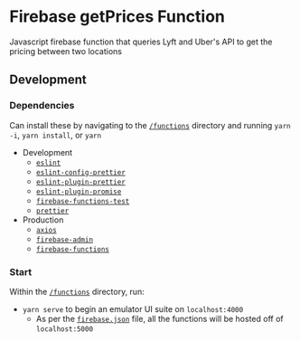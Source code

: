 # Firebase getPrices Function

Javascript firebase function that queries Lyft and Uber's API to get the pricing between two locations

## Development 

### Dependencies 

Can install these by navigating to the [`/functions`](functions/) directory and running `yarn -i`, `yarn install`, or `yarn`

* Development 
  * [`eslint`](https://eslint.org/docs/user-guide/getting-started)
  * [`eslint-config-prettier`](https://github.com/prettier/eslint-config-prettier)
  * [`eslint-plugin-prettier`](https://github.com/prettier/eslint-plugin-prettier)
  * [`eslint-plugin-promise`](https://github.com/xjamundx/eslint-plugin-promise)
  * [`firebase-functions-test`](https://github.com/firebase/firebase-functions-test)
  * [`prettier`](https://prettier.io/) 
* Production 
  * [`axios`](https://github.com/axios/axios) 
  * [`firebase-admin`](https://github.com/firebase/firebase-admin-node)
  * [`firebase-functions`](https://github.com/firebase/firebase-functions)

### Start 

Within the [`/functions`](functions/) directory, run: 

* `yarn serve` to begin an emulator UI suite on `localhost:4000`
  * As per the [`firebase.json`](firebase.json) file, all the functions will be hosted off of `localhost:5000`
